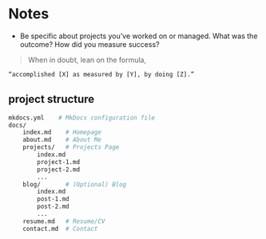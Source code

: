 # Notes

- Be specific about projects you’ve worked on or managed. What was the outcome? How did you measure success?

> When in doubt, lean on the formula,

```txt
“accomplished [X] as measured by [Y], by doing [Z].”
```

## project structure

```sh
mkdocs.yml    # MkDocs configuration file
docs/
    index.md    # Homepage
    about.md    # About Me
    projects/   # Projects Page
        index.md
        project-1.md
        project-2.md
        ...
    blog/       # (Optional) Blog
        index.md
        post-1.md
        post-2.md
        ...
    resume.md   # Resume/CV
    contact.md  # Contact
```
